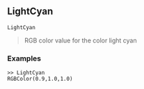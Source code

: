 ## LightCyan

```
LightCyan
```

> RGB color value for the color light cyan

### Examples

```
>> LightCyan
RGBColor(0.9,1.0,1.0)
```
